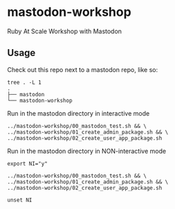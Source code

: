 # mastodon-workshop
Ruby At Scale Workshop with Mastodon

## Usage

Check out this repo next to a mastodon repo, like so:

```
tree . -L 1
.
├── mastodon
└── mastodon-workshop
```

Run in the mastodon directory in interactive mode

```
../mastodon-workshop/00_mastodon_test.sh && \
../mastodon-workshop/01_create_admin_package.sh && \
../mastodon-workshop/02_create_user_app_package.sh
```

Run in the mastodon directory in NON-interactive mode

```
export NI="y"

../mastodon-workshop/00_mastodon_test.sh && \
../mastodon-workshop/01_create_admin_package.sh && \
../mastodon-workshop/02_create_user_app_package.sh  

unset NI
```
